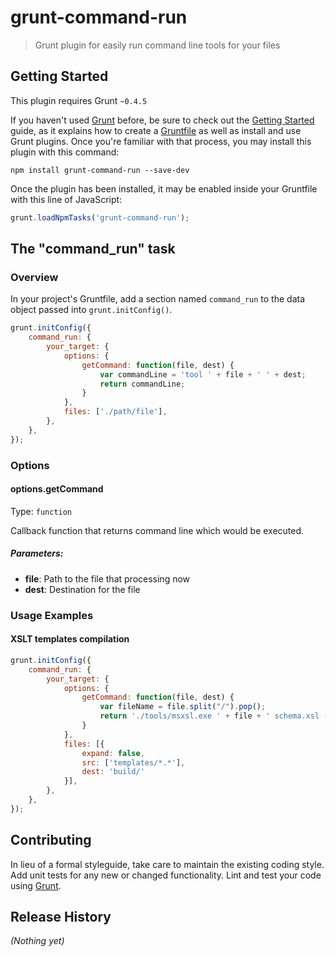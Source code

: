 # grunt-command-run

> Grunt plugin for easily run command line tools for your files

## Getting Started
This plugin requires Grunt `~0.4.5`

If you haven't used [Grunt](http://gruntjs.com/) before, be sure to check out the [Getting Started](http://gruntjs.com/getting-started) guide, as it explains how to create a [Gruntfile](http://gruntjs.com/sample-gruntfile) as well as install and use Grunt plugins. Once you're familiar with that process, you may install this plugin with this command:

```shell
npm install grunt-command-run --save-dev
```

Once the plugin has been installed, it may be enabled inside your Gruntfile with this line of JavaScript:

```js
grunt.loadNpmTasks('grunt-command-run');
```

## The "command_run" task

### Overview
In your project's Gruntfile, add a section named `command_run` to the data object passed into `grunt.initConfig()`.

```js
grunt.initConfig({
    command_run: {
        your_target: {
            options: {
                getCommand: function(file, dest) {
                    var commandLine = 'tool ' + file + ' ' + dest;
                    return commandLine;
                }
            },
            files: ['./path/file'],
        },
    },
});
```

### Options

#### options.getCommand
Type: `function`

Callback function that returns command line which would be executed.

##### Parameters:
* **file**: Path to the file that processing now
* **dest**: Destination for the file


### Usage Examples

#### XSLT templates compilation

```js
grunt.initConfig({
    command_run: {
        your_target: {
            options: {
                getCommand: function(file, dest) {
                    var fileName = file.split("/").pop();
                    return './tools/msxsl.exe ' + file + ' schema.xsl -o ' + dest + fileName;
                }
            },
            files: [{
                expand: false,
                src: ['templates/*.*'],
                dest: 'build/'
            }],
        },
    },
});
```

## Contributing
In lieu of a formal styleguide, take care to maintain the existing coding style. Add unit tests for any new or changed functionality. Lint and test your code using [Grunt](http://gruntjs.com/).

## Release History
_(Nothing yet)_
